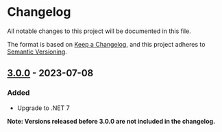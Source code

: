 # Changelog

All notable changes to this project will be documented in this file.

The format is based on [Keep a Changelog](https://keepachangelog.com/en/1.0.0/), and this project adheres to [Semantic Versioning](https://semver.org/spec/v2.0.0.html).

## [3.0.0] - 2023-07-08

### Added

- Upgrade to .NET 7

**Note: Versions released before 3.0.0 are not included in the changelog.**

[3.0.0]: https://github.com/JedS6391/RecipeIngredientParser/tree/3.0.0
